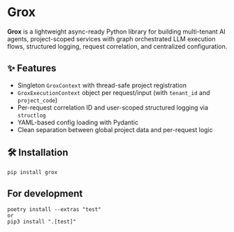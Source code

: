 # Grox

**Grox** is a lightweight async-ready Python library for building multi-tenant AI agents, project-scoped services with graph orchestrated LLM execution flows, structured logging, request correlation, and centralized configuration.

## ✨ Features

- Singleton `GroxContext` with thread-safe project registration
- `GroxExecutionContext` object per request/input (with `tenant_id` and `project_code`)
- Per-request correlation ID and user-scoped structured logging via `structlog`
- YAML-based config loading with Pydantic
- Clean separation between global project data and per-request logic

## 🛠️ Installation

```
pip install grox
```

## For development

```
poetry install --extras "test"
or
pip3 install ".[test]"
```
